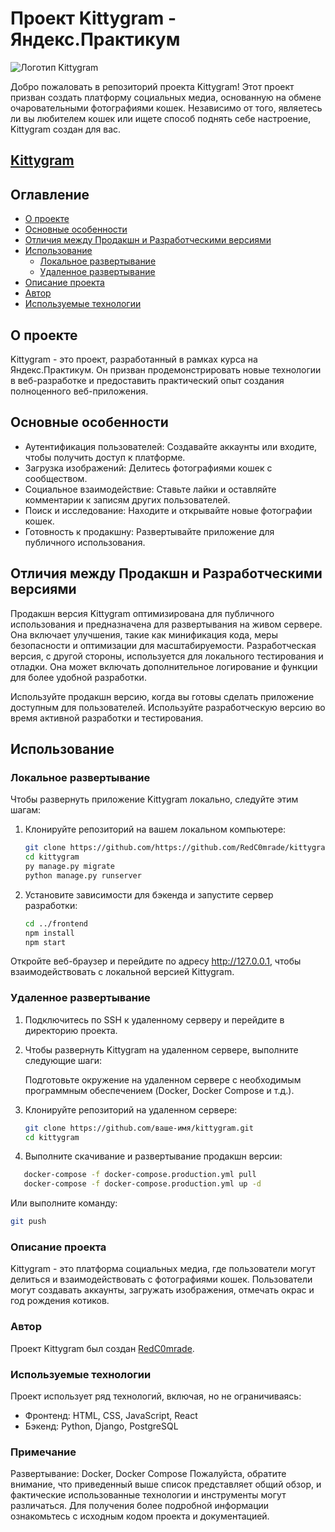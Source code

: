 
# Проект Kittygram - Яндекс.Практикум

![Логотип Kittygram](https://kittygran.hopto.org/favicon.ico)

Добро пожаловать в репозиторий проекта Kittygram! Этот проект призван создать платформу социальных медиа, основанную на обмене очаровательными фотографиями кошек. Независимо от того, являетесь ли вы любителем кошек или ищете способ поднять себе настроение, Kittygram создан для вас.

## [Kittygram](https://github.com/RedC0mrade/kittygram_final)

## Оглавление

- [О проекте](#о-проекте)
- [Основные особенности](#основные-особенности)
- [Отличия между Продакшн и Разработческими версиями](#отличия-между-продакшн-и-разработческими-версиями)
- [Использование](#использование)
  - [Локальное развертывание](#локальное-развертывание)
  - [Удаленное развертывание](#удаленное-развертывание)
- [Описание проекта](#описание-проекта)
- [Автор](#автор)
- [Используемые технологии](#используемые-технологии)

## О проекте

Kittygram - это проект, разработанный в рамках курса на Яндекс.Практикум. Он призван продемонстрировать новые технологии в веб-разработке и предоставить практический опыт создания полноценного веб-приложения.

## Основные особенности

- Аутентификация пользователей: Создавайте аккаунты или входите, чтобы получить доступ к платформе.
- Загрузка изображений: Делитесь фотографиями кошек с сообществом.
- Социальное взаимодействие: Ставьте лайки и оставляйте комментарии к записям других пользователей.
- Поиск и исследование: Находите и открывайте новые фотографии кошек.
- Готовность к продакшну: Развертывайте приложение для публичного использования.

## Отличия между Продакшн и Разработческими версиями

Продакшн версия Kittygram оптимизирована для публичного использования и предназначена для развертывания на живом сервере. Она включает улучшения, такие как минификация кода, меры безопасности и оптимизации для масштабируемости. Разработческая версия, с другой стороны, используется для локального тестирования и отладки. Она может включать дополнительное логирование и функции для более удобной разработки.

Используйте продакшн версию, когда вы готовы сделать приложение доступным для пользователей. Используйте разработческую версию во время активной разработки и тестирования.

## Использование

### Локальное развертывание

Чтобы развернуть приложение Kittygram локально, следуйте этим шагам:

1. Клонируйте репозиторий на вашем локальном компьютере:

   ```bash
   git clone https://github.com/https://github.com/RedC0mrade/kittygram_final
   cd kittygram
   py manage.py migrate
   python manage.py runserver

2. Установите зависимости для бэкенда и запустите сервер разработки:
   ```bash
   cd ../frontend
   npm install
   npm start
Откройте веб-браузер и перейдите по адресу http://127.0.0.1, чтобы взаимодействовать с локальной версией Kittygram.


### Удаленное развертывание
1. Подключитесь по SSH к удаленному серверу и перейдите в директорию проекта.
2. Чтобы развернуть Kittygram на удаленном сервере, выполните следующие шаги:

   Подготовьте окружение на удаленном сервере с необходимым программным обеспечением (Docker, Docker Compose и т.д.).

3. Клонируйте репозиторий на удаленном сервере:

   ```bash
   git clone https://github.com/ваше-имя/kittygram.git
   cd kittygram
4. Выполните скачивание и развертывание продакшн версии:
```bash
   docker-compose -f docker-compose.production.yml pull
   docker-compose -f docker-compose.production.yml up -d
```
Или выполните команду:
   ```bash
git push
```

### Описание проекта
Kittygram - это платформа социальных медиа, где пользователи могут делиться и взаимодействовать с фотографиями кошек. Пользователи могут создавать аккаунты, загружать изображения, отмечать окрас и год рождения котиков.

### Автор
Проект Kittygram был создан [RedC0mrade](https://github.com/redc0mrade).

### Используемые технологии
Проект использует ряд технологий, включая, но не ограничиваясь:

- Фронтенд: HTML, CSS, JavaScript, React
- Бэкенд: Python, Django, PostgreSQL
### Примечание 
Развертывание: Docker, Docker Compose
Пожалуйста, обратите внимание, что приведенный выше список представляет общий обзор, и фактические использованные технологии и инструменты могут различаться. Для получения более подробной информации ознакомьтесь с исходным кодом проекта и документацией.
